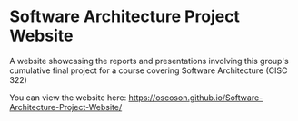 # Software Architecture Project Website
 A website showcasing the reports and presentations involving this group's cumulative final project for a course covering Software Architecture (CISC 322)

You can view the website here: https://oscoson.github.io/Software-Architecture-Project-Website/

